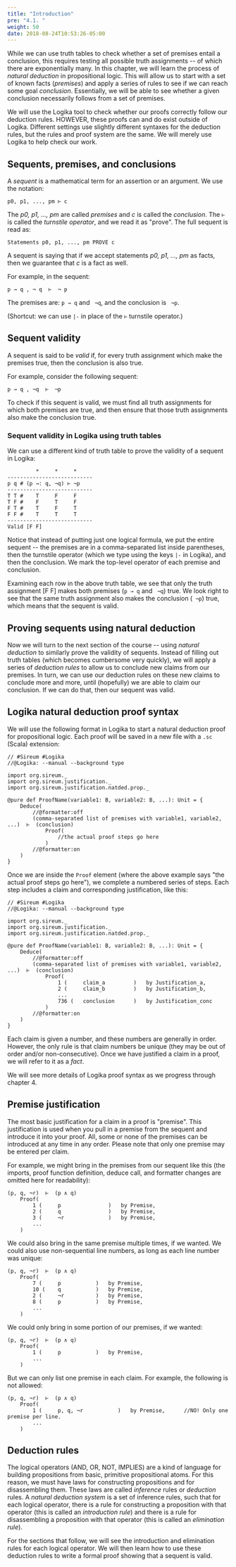 ```yaml
---
title: "Introduction"
pre: "4.1. "
weight: 50
date: 2018-08-24T10:53:26-05:00
---
```


While we can use truth tables to check whether a set of premises entail a conclusion, this requires testing all possible truth assignments -- of which there are exponentially many. In this chapter, we will learn the process of *natural deduction* in propositional logic. This will allow us to start with a set of known facts (*premises*) and apply a series of rules to see if we can reach some goal *conclusion*. Essentially, we will be able to see whether a given conclusion necessarily follows from a set of premises.

We will use the Logika tool to check whether our proofs correctly follow our deduction rules. HOWEVER, these proofs can and do exist outside of Logika. Different settings use slightly different syntaxes for the deduction rules, but the rules and proof system are the same. We will merely use Logika to help check our work.

## Sequents, premises, and conclusions

A *sequent* is a mathematical term for an assertion or an argument. We use the notation:

```text
p0, p1, ..., pm ⊢ c
```

The *p0, p1, ..., pm* are called *premises* and *c* is called the *conclusion*. The `⊢` is called the *turnstile operator*, and we read it as "prove". The full sequent is read as:

```text
Statements p0, p1, ..., pm PROVE c
```

A sequent is saying that if we accept statements *p0, p1, ..., pm* as facts, then we guarantee that *c* is a fact as well.

For example, in the sequent:

```text
p → q , ¬ q  ⊢  ¬ p
```

The premises are: `p → q` and ` ¬q`, and the conclusion is ` ¬p`. 

(Shortcut: we can use `|-` in place of the `⊢` turnstile operator.)


## Sequent validity

A sequent is said to be *valid* if, for every truth assignment which make the premises true, then the conclusion is also true.

For example, consider the following sequent:

```text
p → q , ¬q  ⊢  ¬p
```

To check if this sequent is valid, we must find all truth assignments for which both premises are true, and then ensure that those truth assignments also make the conclusion true.

### Sequent validity in Logika using truth tables

We can use a different kind of truth table to prove the validity of a sequent in Logika:

```text
         *     *     *
---------------------------
p q # (p →: q, ¬q) ⊢ ¬p
---------------------------
T T #    T     F     F
T F #    F     T     F
F T #    T     F     T
F F #    T     T     T
---------------------------
Valid [F F]
```

Notice that instead of putting just one logical formula, we put the entire sequent -- the premises are in a comma-separated list inside parentheses, then the turnstile operator (which we type using the keys `|-` in Logika), and then the conclusion. We mark the top-level operator of each premise and conclusion.

Examining each row in the above truth table, we see that only the truth assignment [F F] makes both premises (`p → q` and ` ¬q`) true. We look right to see that the same truth assignment also makes the conclusion (` ¬p`) true, which means that the sequent is valid.

## Proving sequents using natural deduction

Now we will turn to the next section of the course -- using *natural deduction* to similarly prove the validity of sequents. Instead of filling out truth tables (which becomes cumbersome very quickly), we will apply a series of *deduction rules* to allow us to conclude new claims from our premises. In turn, we can use our deduction rules on these new claims to conclude more and more, until (hopefully) we are able to claim our conclusion. If we can do that, then our sequent was valid.

## Logika natural deduction proof syntax

We will use the following format in Logika to start a natural deduction proof for propositional logic. Each proof will be saved in a new file with a `.sc` (Scala) extension:

```text
// #Sireum #Logika
//@Logika: --manual --background type

import org.sireum._
import org.sireum.justification._
import org.sireum.justification.natded.prop._

@pure def ProofName(variable1: B, variable2: B, ...): Unit = {
    Deduce(
        //@formatter:off
        (comma-separated list of premises with variable1, variable2, ...)  ⊢  (conclusion)
            Proof(
                //the actual proof steps go here
            )
        //@formatter:on
    )
}
```

Once we are inside the `Proof` element (where the above example says "the actual proof steps go here"), we complete a numbered series of steps. Each step includes a claim and corresponding justification, like this:

```text
// #Sireum #Logika
//@Logika: --manual --background type

import org.sireum._
import org.sireum.justification._
import org.sireum.justification.natded.prop._

@pure def ProofName(variable1: B, variable2: B, ...): Unit = {
    Deduce(
        //@formatter:off
        (comma-separated list of premises with variable1, variable2, ...)  ⊢  (conclusion)
            Proof(
                1 (     claim_a         )   by Justification_a,
                2 (     claim_b         )   by Justification_b,
                ...
                736 (   conclusion      )   by Justification_conc
            )
        //@formatter:on
    )
}
```

Each claim is given a number, and these numbers are generally in order. However, the only rule is that claim numbers be unique (they may be out of order and/or non-consecutive). Once we have justified a claim in a proof, we will refer to it as a *fact*.

We will see more details of Logika proof syntax as we progress through chapter 4.

## Premise justification

The most basic justification for a claim in a proof is "premise". This justification is used when you pull in a premise from the sequent and introduce it into your proof. All, some or none of the premises can be introduced at any time in any order. Please note that only one premise may be entered per claim.

For example, we might bring in the premises from our sequent like this (the imports, proof function definition, deduce call, and formatter changes are omitted here for readability):

```text
(p, q, ¬r)  ⊢  (p ∧ q)
    Proof(
        1 (     p               )   by Premise,
        2 (     q               )   by Premise,
        3 (     ¬r              )   by Premise,
        ...
    )
```

We could also bring in the same premise multiple times, if we wanted. We could also use non-sequential line numbers, as long as each line number was unique:

```text
(p, q, ¬r)  ⊢  (p ∧ q)
    Proof(
        7 (     p           )   by Premise,
        10 (    q           )   by Premise,
        2 (     ¬r          )   by Premise,
        8 (     p           )   by Premise,
        ...
    )
```

We could only bring in some portion of our premises, if we wanted:

```text
(p, q, ¬r)  ⊢  (p ∧ q)
    Proof(
        1 (     p           )   by Premise,
        ...
    )
```

But we can only list one premise in each claim. For example, the following is not allowed:

```text
(p, q, ¬r)  ⊢  (p ∧ q)
    Proof(
        1 (     p, q, ¬r           )   by Premise,      //NO! Only one premise per line.
        ...
    )
```

## Deduction rules

The logical operators (AND, OR, NOT, IMPLIES) are a kind of language for building propositions from basic, primitive propositional atoms. For this reason, we must have laws for constructing propositions and for disassembling them. These laws are called *inference* rules or *deduction* rules. A *natural deduction system* is a set of inference rules, such that for each logical operator, there is a rule for constructing a proposition with that operator (this is called an *introduction rule*) and there is a rule for disassembling a proposition with that operator (this is called an *elimination rule*).

For the sections that follow, we will see the introduction and elimination rules for each logical operator. We will then learn how to use these deduction rules to write a formal proof showing that a sequent is valid. 